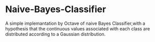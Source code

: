 Naive-Bayes-Classifier
======================

A simple implemantation by Octave of naive Bayes Classifier,with a hypothesis that the continuous values associated with each class are distributed according to a Gaussian distribution.